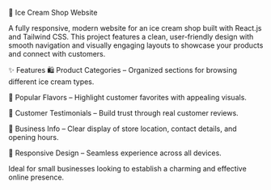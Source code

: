🍦 Ice Cream Shop Website

A fully responsive, modern website for an ice cream shop built with React.js and Tailwind CSS. This project features a clean,
user-friendly design with smooth navigation and visually engaging layouts to showcase your products and connect with customers.

✨ Features
🛍️ Product Categories – Organized sections for browsing different ice cream types.

🌟 Popular Flavors – Highlight customer favorites with appealing visuals.

💬 Customer Testimonials – Build trust through real customer reviews.

📍 Business Info – Clear display of store location, contact details, and opening hours.

📱 Responsive Design – Seamless experience across all devices.

Ideal for small businesses looking to establish a charming and effective online presence.

